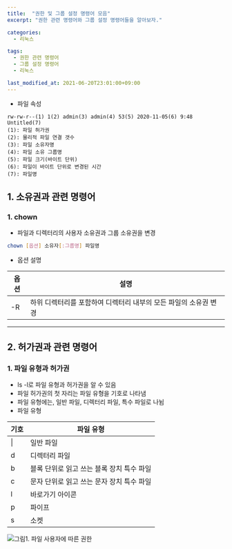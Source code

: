 ```yaml
---
title:  "권한 및 그룹 설정 명령어 모음"
excerpt: "권한 관련 명령어와 그룹 설정 명령어들을 알아보자."

categories:
  - 리눅스

tags:
  - 권한 관련 명령어
  - 그룹 설정 명령어
  - 리눅스

last_modified_at: 2021-06-20T23:01:00+09:00
---
```


- 파일 속성
```
rw-rw-r--(1) 1(2) admin(3) admin(4) 53(5) 2020-11-05(6) 9:48 Untitled(7)
(1): 파일 허가권
(2): 물리적 파일 연결 갯수
(3): 파일 소유자명
(4): 파일 소유 그룹명
(5): 파일 크기(바이트 단위)
(6): 파일이 바이트 단위로 변경된 시간
(7): 파일명
```

## 1. 소유권과 관련 명령어
### 1. chown
- 파일과 디렉터리의 사용자 소유권과 그룹 소유권을 변경
```bash
chown [옵션] 소유자[:그룹명] 파일명
```
- 옵션 설명

|옵션|설명|
|---|---|
|-R	|하위 디렉터리를 포함하여 디렉터리 내부의 모든 파일의 소유권 변경|

-----

## 2. 허가권과 관련 명령어
### 1. 파일 유형과 허가권
- ls -l로 파일 유형과 허가권을 알 수 있음
- 파일 허가권의 첫 자리는 파일 유형을 기호로 나타냄
- 파일 유형에는, 일반 파일, 디렉터리 파일, 특수 파일로 나뉨
- 파일 유형

|기호|파일 유형|
|---|------|
|&#124;	|일반 파일|
|d|	디렉터리 파일|
|b|	블록 단위로 읽고 쓰는 블록 장치 특수 파일|
|c|	문자 단위로 읽고 쓰는 문자 장치 특수 파일|
|l	|바로가기 아이콘|
|p	|파이프|
|s|	소켓|

![그림1. 파일 사용자에 따른 권한](./assets/images/리눅스/permission.png)

